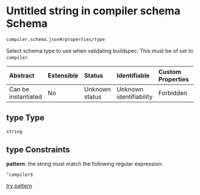 # Untitled string in compiler schema Schema

```txt
compiler.schema.json#/properties/type
```

Select schema type to use when validating buildspec. This must be of set to `compiler`.

| Abstract            | Extensible | Status         | Identifiable            | Custom Properties | Additional Properties | Access Restrictions | Defined In                                                                   |
| :------------------ | :--------- | :------------- | :---------------------- | :---------------- | :-------------------- | :------------------ | :--------------------------------------------------------------------------- |
| Can be instantiated | No         | Unknown status | Unknown identifiability | Forbidden         | Allowed               | none                | [compiler.schema.json\*](../out/compiler.schema.json "open original schema") |

## type Type

`string`

## type Constraints

**pattern**: the string must match the following regular expression:&#x20;

```regexp
^compiler$
```

[try pattern](https://regexr.com/?expression=%5Ecompiler%24 "try regular expression with regexr.com")
